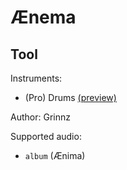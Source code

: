 # Ænema

## Tool

Instruments:

  * (Pro) Drums [(preview)](http://pages.cs.wisc.edu/~tolly/customs/?title=aenema&artist=tool)

Author: Grinnz

Supported audio:

  * `album` (Ænima)

